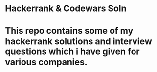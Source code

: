 # Hackerrank & Codewars Soln
# This repo contains some of my hackerrank solutions and interview questions which i have given for various companies.
